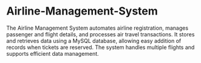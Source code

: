 # Airline-Management-System
The Airline Management System automates airline registration, manages passenger and flight details, and processes air travel transactions. It stores and retrieves data using a MySQL database, allowing easy addition of records when tickets are reserved. The system handles multiple flights and supports efficient data management.
